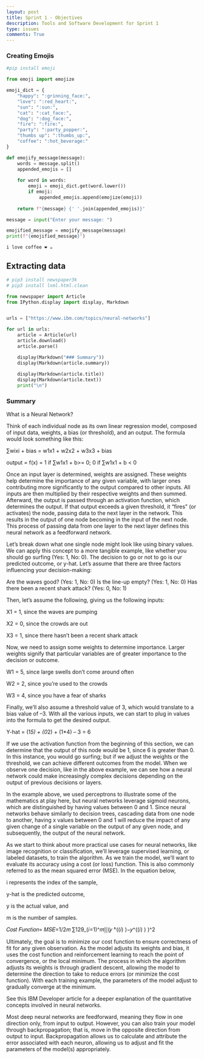 ```yaml
---
layout: post
title: Sprint 1 - Objectives
description: Tools and Software Development for Sprint 1
type: issues
comments: True
---
```


### Creating Emojis


```python
#pip install emoji
```


```python
from emoji import emojize

emoji_dict = {
    "happy": ":grinning_face:",
    "love": ":red_heart:",
    "sun": ":sun:",
    "cat": ":cat_face:",
    "dog": ":dog_face:",
    "fire": ":fire:",
    "party": ":party_popper:",
    "thumbs up": ":thumbs_up:",
    "coffee": ":hot_beverage:"
}

def emojify_message(message):
    words = message.split()
    appended_emojis = []
    
    for word in words:
        emoji = emoji_dict.get(word.lower())
        if emoji:
            appended_emojis.append(emojize(emoji))
    
    return f"{message} {' '.join(appended_emojis)}"

message = input("Enter your message: ")

emojified_message = emojify_message(message)
print(f"{emojified_message}")

```

    i love coffee ❤️ ☕


## Extracting data


```python
# pip3 install newspaper3k
# pip3 install lxml.html.clean
```


```python
from newspaper import Article
from IPython.display import display, Markdown


urls = ["https://www.ibm.com/topics/neural-networks"]

for url in urls:
    article = Article(url)
    article.download()
    article.parse()

    display(Markdown("### Summary"))
    display(Markdown(article.summary))
    
    display(Markdown(article.title)) 
    display(Markdown(article.text)) 
    print("\n")

```


### Summary







What is a Neural Network?



Think of each individual node as its own linear regression model, composed of input data, weights, a bias (or threshold), and an output. The formula would look something like this:

∑wixi + bias = w1x1 + w2x2 + w3x3 + bias

output = f(x) = 1 if ∑w1x1 + b>= 0; 0 if ∑w1x1 + b < 0

Once an input layer is determined, weights are assigned. These weights help determine the importance of any given variable, with larger ones contributing more significantly to the output compared to other inputs. All inputs are then multiplied by their respective weights and then summed. Afterward, the output is passed through an activation function, which determines the output. If that output exceeds a given threshold, it “fires” (or activates) the node, passing data to the next layer in the network. This results in the output of one node becoming in the input of the next node. This process of passing data from one layer to the next layer defines this neural network as a feedforward network.

Let’s break down what one single node might look like using binary values. We can apply this concept to a more tangible example, like whether you should go surfing (Yes: 1, No: 0). The decision to go or not to go is our predicted outcome, or y-hat. Let’s assume that there are three factors influencing your decision-making:

Are the waves good? (Yes: 1, No: 0) Is the line-up empty? (Yes: 1, No: 0) Has there been a recent shark attack? (Yes: 0, No: 1)

Then, let’s assume the following, giving us the following inputs:

X1 = 1, since the waves are pumping

X2 = 0, since the crowds are out

X3 = 1, since there hasn’t been a recent shark attack

Now, we need to assign some weights to determine importance. Larger weights signify that particular variables are of greater importance to the decision or outcome.

W1 = 5, since large swells don’t come around often

W2 = 2, since you’re used to the crowds

W3 = 4, since you have a fear of sharks

Finally, we’ll also assume a threshold value of 3, which would translate to a bias value of –3. With all the various inputs, we can start to plug in values into the formula to get the desired output.

Y-hat = (1*5) + (0*2) + (1*4) – 3 = 6

If we use the activation function from the beginning of this section, we can determine that the output of this node would be 1, since 6 is greater than 0. In this instance, you would go surfing; but if we adjust the weights or the threshold, we can achieve different outcomes from the model. When we observe one decision, like in the above example, we can see how a neural network could make increasingly complex decisions depending on the output of previous decisions or layers.

In the example above, we used perceptrons to illustrate some of the mathematics at play here, but neural networks leverage sigmoid neurons, which are distinguished by having values between 0 and 1. Since neural networks behave similarly to decision trees, cascading data from one node to another, having x values between 0 and 1 will reduce the impact of any given change of a single variable on the output of any given node, and subsequently, the output of the neural network.

As we start to think about more practical use cases for neural networks, like image recognition or classification, we’ll leverage supervised learning, or labeled datasets, to train the algorithm. As we train the model, we’ll want to evaluate its accuracy using a cost (or loss) function. This is also commonly referred to as the mean squared error (MSE). In the equation below,

i represents the index of the sample,

y-hat is the predicted outcome,

y is the actual value, and

m is the number of samples.

𝐶𝑜𝑠𝑡 𝐹𝑢𝑛𝑐𝑡𝑖𝑜𝑛= 𝑀𝑆𝐸=1/2𝑚 ∑129_(𝑖=1)^𝑚▒(𝑦 ̂^((𝑖) )−𝑦^((𝑖) ) )^2

Ultimately, the goal is to minimize our cost function to ensure correctness of fit for any given observation. As the model adjusts its weights and bias, it uses the cost function and reinforcement learning to reach the point of convergence, or the local minimum. The process in which the algorithm adjusts its weights is through gradient descent, allowing the model to determine the direction to take to reduce errors (or minimize the cost function). With each training example, the parameters of the model adjust to gradually converge at the minimum.

See this IBM Developer article for a deeper explanation of the quantitative concepts involved in neural networks.

Most deep neural networks are feedforward, meaning they flow in one direction only, from input to output. However, you can also train your model through backpropagation; that is, move in the opposite direction from output to input. Backpropagation allows us to calculate and attribute the error associated with each neuron, allowing us to adjust and fit the parameters of the model(s) appropriately.


    
    

